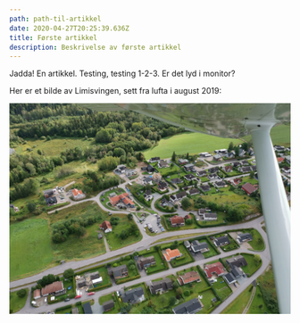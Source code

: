```yaml
---
path: path-til-artikkel
date: 2020-04-27T20:25:39.636Z
title: Første artikkel
description: Beskrivelse av første artikkel
---
```

Jadda! En artikkel. Testing, testing 1-2-3. Er det lyd i monitor?

Her er et bilde av Limisvingen, sett fra lufta i august 2019:

![Limisvingen sett fra lufta, august 2019.](/static/assets/limisvingen-by-air.jpg)